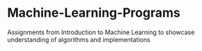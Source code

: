 # Machine-Learning-Programs
Assignments from Introduction to Machine Learning to showcase understanding of algorithms and implementations
